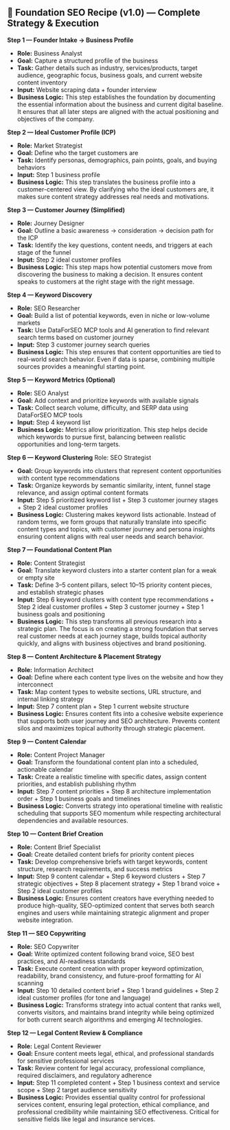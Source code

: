 ## 🧩 Foundation SEO Recipe (v1.0) — Complete Strategy & Execution

**Step 1 — Founder Intake → Business Profile**
* **Role:** Business Analyst
* **Goal:** Capture a structured profile of the business
* **Task:** Gather details such as industry, services/products, target audience, geographic focus, business goals, and current website content inventory
* **Input:** Website scraping data + founder interview
* **Business Logic:** This step establishes the foundation by documenting the essential information about the business and current digital baseline. It ensures that all later steps are aligned with the actual positioning and objectives of the company.

**Step 2 — Ideal Customer Profile (ICP)**
* **Role:** Market Strategist
* **Goal:** Define who the target customers are
* **Task:** Identify personas, demographics, pain points, goals, and buying behaviors
* **Input:** Step 1 business profile
* **Business Logic:** This step translates the business profile into a customer-centered view. By clarifying who the ideal customers are, it makes sure content strategy addresses real needs and motivations.

**Step 3 — Customer Journey (Simplified)**
* **Role:** Journey Designer
* **Goal:** Outline a basic awareness → consideration → decision path for the ICP
* **Task:** Identify the key questions, content needs, and triggers at each stage of the funnel
* **Input:** Step 2 ideal customer profiles
* **Business Logic:** This step maps how potential customers move from discovering the business to making a decision. It ensures content speaks to customers at the right stage with the right message.

**Step 4 — Keyword Discovery**
* **Role:** SEO Researcher
* **Goal:** Build a list of potential keywords, even in niche or low-volume markets
* **Task:** Use DataForSEO MCP tools and AI generation to find relevant search terms based on customer journey
* **Input:** Step 3 customer journey search queries
* **Business Logic:** This step ensures that content opportunities are tied to real-world search behavior. Even if data is sparse, combining multiple sources provides a meaningful starting point.

**Step 5 — Keyword Metrics (Optional)**
* **Role:** SEO Analyst
* **Goal:** Add context and prioritize keywords with available signals
* **Task:** Collect search volume, difficulty, and SERP data using DataForSEO MCP tools
* **Input:** Step 4 keyword list
* **Business Logic:** Metrics allow prioritization. This step helps decide which keywords to pursue first, balancing between realistic opportunities and long-term targets.

**Step 6 — Keyword Clustering**
Role: SEO Strategist
* **Goal:** Group keywords into clusters that represent content opportunities with content type recommendations
* **Task:** Organize keywords by semantic similarity, intent, funnel stage relevance, and assign optimal content formats
* **Input:** Step 5 prioritized keyword list + Step 3 customer journey stages + Step 2 ideal customer profiles
* **Business Logic:** Clustering makes keyword lists actionable. Instead of random terms, we form groups that naturally translate into specific content types and topics, with customer journey and persona insights ensuring content aligns with real user needs and search behavior.

**Step 7 — Foundational Content Plan**

* **Role:** Content Strategist
* **Goal:** Translate keyword clusters into a starter content plan for a weak or empty site
* **Task:** Define 3–5 content pillars, select 10–15 priority content pieces, and establish strategic phases
* **Input:** Step 6 keyword clusters with content type recommendations + Step 2 ideal customer profiles + Step 3 customer journey + Step 1 business goals and positioning
* **Business Logic:** This step transforms all previous research into a strategic plan. The focus is on creating a strong foundation that serves real customer needs at each journey stage, builds topical authority quickly, and aligns with business objectives and brand positioning.

**Step 8 — Content Architecture & Placement Strategy**
* **Role:** Information Architect
* **Goal:** Define where each content type lives on the website and how they interconnect
* **Task:** Map content types to website sections, URL structure, and internal linking strategy
* **Input:** Step 7 content plan + Step 1 current website structure
* **Business Logic:** Ensures content fits into a cohesive website experience that supports both user journey and SEO architecture. Prevents content silos and maximizes topical authority through strategic placement.

**Step 9 — Content Calendar**
* **Role:** Content Project Manager
* **Goal:** Transform the foundational content plan into a scheduled, actionable calendar
* **Task:** Create a realistic timeline with specific dates, assign content priorities, and establish publishing rhythm
* **Input:** Step 7 content priorities + Step 8 architecture implementation order + Step 1 business goals and timelines
* **Business Logic:** Converts strategy into operational timeline with realistic scheduling that supports SEO momentum while respecting architectural dependencies and available resources.

**Step 10 — Content Brief Creation**
* **Role:** Content Brief Specialist
* **Goal:** Create detailed content briefs for priority content pieces
* **Task:** Develop comprehensive briefs with target keywords, content structure, research requirements, and success metrics
* **Input:** Step 9 content calendar + Step 6 keyword clusters + Step 7 strategic objectives + Step 8 placement strategy + Step 1 brand voice + Step 2 ideal customer profiles
* **Business Logic:** Ensures content creators have everything needed to produce high-quality, SEO-optimized content that serves both search engines and users while maintaining strategic alignment and proper website integration.

**Step 11 — SEO Copywriting**
* **Role:** SEO Copywriter
* **Goal:** Write optimized content following brand voice, SEO best practices, and AI-readiness standards
* **Task:** Execute content creation with proper keyword optimization, readability, brand consistency, and future-proof formatting for AI scanning
* **Input:** Step 10 detailed content brief + Step 1 brand guidelines + Step 2 ideal customer profiles (for tone and language)
* **Business Logic:** Transforms strategy into actual content that ranks well, converts visitors, and maintains brand integrity while being optimized for both current search algorithms and emerging AI technologies.

**Step 12 — Legal Content Review & Compliance**
* **Role:** Legal Content Reviewer
* **Goal:** Ensure content meets legal, ethical, and professional standards for sensitive professional services
* **Task:** Review content for legal accuracy, professional compliance, required disclaimers, and regulatory adherence
* **Input:** Step 11 completed content + Step 1 business context and service scope + Step 2 target audience sensitivity
* **Business Logic:** Provides essential quality control for professional services content, ensuring legal protection, ethical compliance, and professional credibility while maintaining SEO effectiveness. Critical for sensitive fields like legal and insurance services.